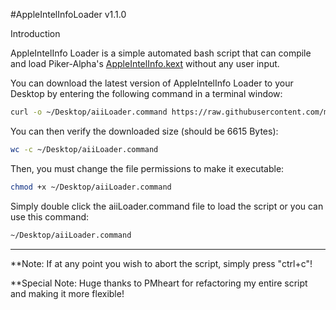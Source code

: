 #AppleIntelInfoLoader v1.1.0

Introduction

AppleIntelInfo Loader is a simple automated bash script that can compile and load Piker-Alpha's <a href="https://github.com/Piker-Alpha/AppleIntelInfo">AppleIntelInfo.kext</a> without any user input.

You can download the latest version of AppleIntelInfo Loader to your Desktop by entering the following command in a terminal window:
``` sh
curl -o ~/Desktop/aiiLoader.command https://raw.githubusercontent.com/mattcarlotta/AppleIntelInfoLoader/master/aiiLoader.command
```

You can then verify the downloaded size (should be 6615 Bytes):
``` sh
wc -c ~/Desktop/aiiLoader.command
```

Then, you must change the file permissions to make it executable:
``` sh
chmod +x ~/Desktop/aiiLoader.command
```

Simply double click the aiiLoader.command file to load the script or you can use this command:
``` sh
~/Desktop/aiiLoader.command
```

--------------------------------------------------------------------------------------------------------------
**Note: If at any point you wish to abort the script, simply press "ctrl+c"!

**Special Note: Huge thanks to PMheart for refactoring my entire script and making it more flexible!
